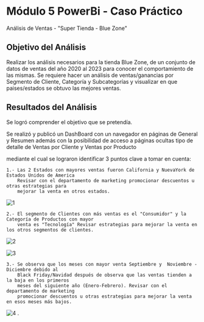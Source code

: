 # Módulo 5 PowerBi - Caso Práctico

Análisis de Ventas -  "Super Tienda - Blue Zone"

## Objetivo del Análisis

Realizar los análisis necesarios para la tienda Blue Zone, de un conjunto de datos de ventas del año 2020 al 2023
para conocer el comportamiento de las mismas. Se requiere hacer un análisis de ventas/ganancias por Segmento de Cliente, Categoría y Subcategorías
y visualizar en que paises/estados se obtuvo las mejores ventas.  

## Resultados del Análisis

Se logró comprender el objetivo que se pretendía.

Se realizó y publicó un DashBoard con un navegador en páginas de General y Resumen 
además con la posibilidad de acceso a páginas ocultas tipo de detalle de Ventas por Cliente y Ventas por Producto

mediante el cual se lograron identificar 3 puntos clave a tomar en cuenta:

	1.-	Las 2 Estados con mayores ventas fueron California y NuevaYork de Estados Unidos de America
		Revisar con el departamento de marketing promocionar descuentos u otras estrategias para 
  		mejorar la venta en otros estados.
   ![1](https://github.com/user-attachments/assets/4754a06b-6c25-4b1c-ada4-2ab52542e6ee)


	2.-	El segmento de Clientes con más ventas es el "Consumidor" y la Categoría de Productos con mayor 
 		venta es "Tecnología" Revisar estrategias para mejorar la venta en los otros segmentos de clientes.
![2](https://github.com/user-attachments/assets/aabb4221-6767-4abd-8493-2ff26a75ef8c)

![3](https://github.com/user-attachments/assets/bbd8b20d-fa2f-4043-921e-53f4a1e875e9)
  
	3.-	Se observa que los meses con mayor venta Septiembre y  Noviembre - Diciembre debido al 
 		Black Friday/Navidad después de observa que las ventas tienden a la baja en los primeros
   		meses del siguiente año (Enero-Febrero). Revisar con el departamento de marketing
   		promocionar descuentos u otras estrategias para mejorar la venta en esos meses más bajos.
![4](https://github.com/user-attachments/assets/c91f8619-ccb8-4b22-a1e4-37ae419d45e8)
.

		
 
